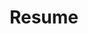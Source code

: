 ---
title: "Resume"
slug: "resume"
layout: "resume"
showTranslations: false

menu:
    main:
        name: Resume
        weight: 2
        params:
            icon: home
---